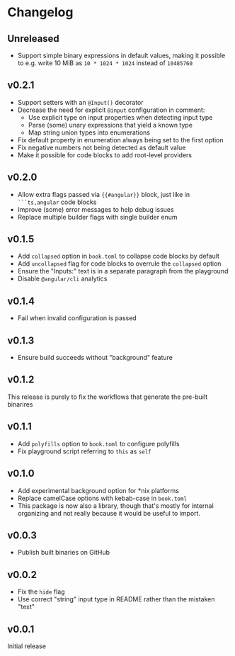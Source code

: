 # Changelog

## Unreleased

<!-- add new items here -->

- Support simple binary expressions in default values, making it possible to e.g. write 10 MiB as `10 * 1024 * 1024` instead of `10485760`

## v0.2.1

- Support setters with an `@Input()` decorator
- Decrease the need for explicit `@input` configuration in comment:
  - Use explicit type on input properties when detecting input type
  - Parse (some) unary expressions that yield a known type
  - Map string union types into enumerations
- Fix default property in enumeration always being set to the first option
- Fix negative numbers not being detected as default value
- Make it possible for code blocks to add root-level providers

## v0.2.0

- Allow extra flags passed via `{{#angular}}` block, just like in ` ```ts,angular ` code blocks
- Improve (some) error messages to help debug issues
- Replace multiple builder flags with single builder enum

## v0.1.5

- Add `collapsed` option in `book.toml` to collapse code blocks by default
- Add `uncollapsed` flag for code blocks to overrule the `collapsed` option
- Ensure the "Inputs:" text is in a separate paragraph from the playground
- Disable `@angular/cli` analytics

## v0.1.4

- Fail when invalid configuration is passed

## v0.1.3

- Ensure build succeeds without "background" feature

## v0.1.2

This release is purely to fix the workflows that generate the pre-built binarires

## v0.1.1

- Add `polyfills` option to `book.toml` to configure polyfills
- Fix playground script referring to `this` as `self`

## v0.1.0

- Add experimental background option for \*nix platforms
- Replace camelCase options with kebab-case in `book.toml`
- This package is now also a library, though that's mostly for internal
  organizing and not really because it would be useful to import.

## v0.0.3

- Publish built binaries on GitHub

## v0.0.2

- Fix the `hide` flag
- Use correct "string" input type in README rather than the mistaken "text"

## v0.0.1

Initial release
